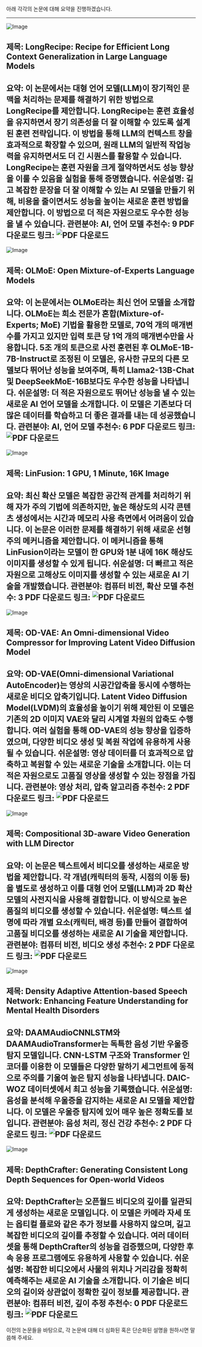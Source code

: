 아래 각각의 논문에 대해 요약을 진행하겠습니다.

---

![Image](https://cdn-thumbnails.huggingface.co/social-thumbnails/papers/2409.00509.png)
## 제목: LongRecipe: Recipe for Efficient Long Context Generalization in Large Language Models
**요약**: 
이 논문에서는 대형 언어 모델(LLM)이 장기적인 문맥을 처리하는 문제를 해결하기 위한 방법으로 LongRecipe를 제안합니다. LongRecipe는 훈련 효율성을 유지하면서 장기 의존성을 더 잘 이해할 수 있도록 설계된 훈련 전략입니다. 이 방법을 통해 LLM의 컨텍스트 창을 효과적으로 확장할 수 있으며, 원래 LLM의 일반적 작업능력을 유지하면서도 더 긴 시퀀스를 활용할 수 있습니다. LongRecipe는 훈련 자원을 크게 절약하면서도 성능 향상을 이룰 수 있음을 실험을 통해 증명했습니다.
**쉬운설명**: 
길고 복잡한 문장을 더 잘 이해할 수 있는 AI 모델을 만들기 위해, 비용을 줄이면서도 성능을 높이는 새로운 훈련 방법을 제안합니다. 이 방법으로 더 적은 자원으로도 우수한 성능을 낼 수 있습니다.
**관련분야**: AI, 언어 모델
**추천수**: 9
**PDF 다운로드 링크**: ![PDF 다운로드](https://arxiv.org/pdf/2409.00509)
---

![Image](https://cdn-thumbnails.huggingface.co/social-thumbnails/papers/2409.02060.png)
## 제목: OLMoE: Open Mixture-of-Experts Language Models
**요약**: 
이 논문에서는 OLMoE라는 최신 언어 모델을 소개합니다. OLMoE는 희소 전문가 혼합(Mixture-of-Experts; MoE) 기법을 활용한 모델로, 70억 개의 매개변수를 가지고 있지만 입력 토큰 당 1억 개의 매개변수만을 사용합니다. 5조 개의 토큰으로 사전 훈련된 후 OLMoE-1B-7B-Instruct로 조정된 이 모델은, 유사한 규모의 다른 모델보다 뛰어난 성능을 보여주며, 특히 Llama2-13B-Chat 및 DeepSeekMoE-16B보다도 우수한 성능을 나타냅니다.
**쉬운설명**: 
더 적은 자원으로도 뛰어난 성능을 낼 수 있는 새로운 AI 언어 모델을 소개합니다. 이 모델은 기존보다 더 많은 데이터를 학습하고 더 좋은 결과를 내는 데 성공했습니다.
**관련분야**: AI, 언어 모델
**추천수**: 6
**PDF 다운로드 링크**: ![PDF 다운로드](https://arxiv.org/pdf/2409.02060)
---

![Image](https://cdn-thumbnails.huggingface.co/social-thumbnails/papers/2409.02097.png)
## 제목: LinFusion: 1 GPU, 1 Minute, 16K Image
**요약**: 
최신 확산 모델은 복잡한 공간적 관계를 처리하기 위해 자가 주의 기법에 의존하지만, 높은 해상도의 시각 콘텐츠 생성에서는 시간과 메모리 사용 측면에서 어려움이 있습니다. 이 논문은 이러한 문제를 해결하기 위해 새로운 선형 주의 메커니즘을 제안합니다. 이 메커니즘을 통해 LinFusion이라는 모델이 한 GPU와 1분 내에 16K 해상도 이미지를 생성할 수 있게 됩니다.
**쉬운설명**: 
더 빠르고 적은 자원으로 고해상도 이미지를 생성할 수 있는 새로운 AI 기술을 개발했습니다.
**관련분야**: 컴퓨터 비전, 확산 모델
**추천수**: 3
**PDF 다운로드 링크**: ![PDF 다운로드](https://arxiv.org/pdf/2409.02097)
---

![Image](https://cdn-thumbnails.huggingface.co/social-thumbnails/papers/2409.01199.png)
## 제목: OD-VAE: An Omni-dimensional Video Compressor for Improving Latent Video Diffusion Model
**요약**: 
OD-VAE(Omni-dimensional Variational AutoEncoder)는 영상의 시공간압축을 동시에 수행하는 새로운 비디오 압축기입니다. Latent Video Diffusion Model(LVDM)의 효율성을 높이기 위해 제안된 이 모델은 기존의 2D 이미지 VAE와 달리 시계열 차원의 압축도 수행합니다. 여러 실험을 통해 OD-VAE의 성능 향상을 입증하였으며, 다양한 비디오 생성 및 복원 작업에 유용하게 사용될 수 있습니다.
**쉬운설명**: 
영상 데이터를 더 효과적으로 압축하고 복원할 수 있는 새로운 기술을 소개합니다. 이는 더 적은 자원으로도 고품질 영상을 생성할 수 있는 장점을 가집니다.
**관련분야**: 영상 처리, 압축 알고리즘
**추천수**: 2
**PDF 다운로드 링크**: ![PDF 다운로드](https://arxiv.org/pdf/2409.01199)
---

![Image](https://cdn-thumbnails.huggingface.co/social-thumbnails/papers/2409.00558.png)
## 제목: Compositional 3D-aware Video Generation with LLM Director
**요약**: 
이 논문은 텍스트에서 비디오를 생성하는 새로운 방법을 제안합니다. 각 개념(캐릭터의 동작, 시점의 이동 등)을 별도로 생성하고 이를 대형 언어 모델(LLM)과 2D 확산 모델의 사전지식을 사용해 결합합니다. 이 방식으로 높은 품질의 비디오를 생성할 수 있습니다.
**쉬운설명**: 
텍스트 설명에 따라 개별 요소(캐릭터, 배경 등)를 만들어 결합하여 고품질 비디오를 생성하는 새로운 AI 기술을 제안합니다.
**관련분야**: 컴퓨터 비전, 비디오 생성
**추천수**: 2
**PDF 다운로드 링크**: ![PDF 다운로드](https://arxiv.org/pdf/2409.00558)
---

![Image](https://cdn-thumbnails.huggingface.co/social-thumbnails/papers/2409.00391.png)
## 제목: Density Adaptive Attention-based Speech Network: Enhancing Feature Understanding for Mental Health Disorders
**요약**: 
DAAMAudioCNNLSTM와 DAAMAudioTransformer는 독특한 음성 기반 우울증 탐지 모델입니다. CNN-LSTM 구조와 Transformer 인코더를 이용한 이 모델들은 다양한 말하기 세그먼트에 동적으로 주의를 기울여 높은 탐지 성능을 나타냅니다. DAIC-WOZ 데이터셋에서 최고 성능을 기록했습니다.
**쉬운설명**: 
음성을 분석해 우울증을 감지하는 새로운 AI 모델을 제안합니다. 이 모델은 우울증 탐지에 있어 매우 높은 정확도를 보입니다.
**관련분야**: 음성 처리, 정신 건강
**추천수**: 2
**PDF 다운로드 링크**: ![PDF 다운로드](https://arxiv.org/pdf/2409.00391)
---

![Image](https://cdn-thumbnails.huggingface.co/social-thumbnails/papers/2409.02095.png)
## 제목: DepthCrafter: Generating Consistent Long Depth Sequences for Open-world Videos
**요약**: 
DepthCrafter는 오픈월드 비디오의 깊이를 일관되게 생성하는 새로운 모델입니다. 이 모델은 카메라 자세 또는 옵티컬 플로와 같은 추가 정보를 사용하지 않으며, 길고 복잡한 비디오의 깊이를 추정할 수 있습니다. 여러 데이터셋을 통해 DepthCrafter의 성능을 검증했으며, 다양한 후속 응용 프로그램에도 유용하게 사용할 수 있습니다.
**쉬운설명**: 
복잡한 비디오에서 사물의 위치나 거리감을 정확히 예측해주는 새로운 AI 기술을 소개합니다. 이 기술은 비디오의 길이와 상관없이 정확한 깊이 정보를 제공합니다.
**관련분야**: 컴퓨터 비전, 깊이 추정
**추천수**: 0
**PDF 다운로드 링크**: ![PDF 다운로드](https://arxiv.org/pdf/2409.02095)
---

이전의 논문들을 바탕으로, 각 논문에 대해 더 심화된 혹은 단순화된 설명을 원하시면 말씀해 주세요.